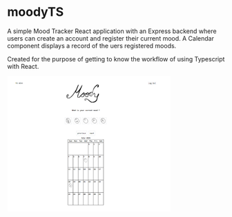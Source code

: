 # moodyTS
A simple Mood Tracker React application with an Express backend where users can create an account and register their current mood. A Calendar component displays a record of the uers registered moods.

Created for the purpose of getting to know the workflow of using Typescript with React. 

<img src="https://github.com/atrathbone/atrathbone/blob/main/MoodyTS-screengrab.PNG?raw=true" height="75%" width="75%"/>

